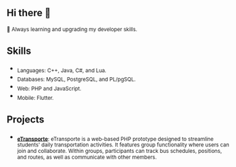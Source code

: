 

## Hi there 👋 
  
<sub> 🔭 Always learning and upgrading my developer skills. </sub>

## Skills

- <sub>Languages: C++, Java, C#, and Lua.</sub>
- <sub>Databases: MySQL, PostgreSQL, and PL/pgSQL.</sub>
- <sub>Web: PHP and JavaScript.</sub>
- <sub>Mobile: Flutter.</sub>

## Projects

- <sub>**[eTransporte](https://github.com/cassiano-sena/eTransporte)**: eTransporte is a web-based PHP prototype designed to streamline students' daily transportation activities. It features group functionality where users can join and collaborate. Within groups, participants can track bus schedules, positions, and routes, as well as communicate with other members.</sub>

<!--
**cassiano-sena/cassiano-sena** is a ✨ _special_ ✨ repository because its `README.md` (this file) appears on your GitHub profile.
<a href="https://github.com/anuraghazra/github-readme-stats">
  <img height=200 align="center" src="https://github-readme-stats.vercel.app/api?username=cassiano-sena&theme=dracula" />
</a>
-->
<!--
- 👯 I’m looking to collaborate on ...
- 🤔 I’m looking for help with ...
- 💬 Ask me about ...
- 📫 How to reach me: ...
- 😄 Pronouns: ...
- ⚡ Fun fact: ...
- -->

